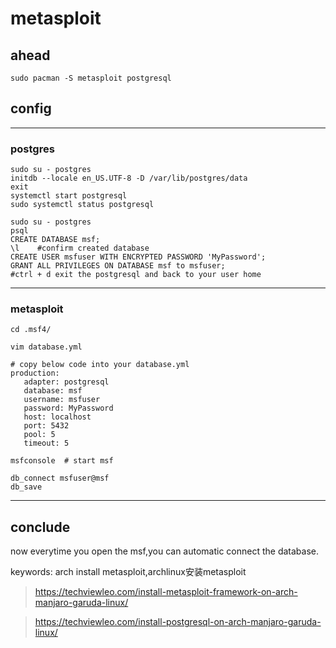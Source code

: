 # metasploit
## ahead
```shell
sudo pacman -S metasploit postgresql
```
## config
---
### postgres
```shell
sudo su - postgres
initdb --locale en_US.UTF-8 -D /var/lib/postgres/data
exit
systemctl start postgresql
sudo systemctl status postgresql

sudo su - postgres
psql        
CREATE DATABASE msf;
\l    #confirm created database
CREATE USER msfuser WITH ENCRYPTED PASSWORD 'MyPassword';
GRANT ALL PRIVILEGES ON DATABASE msf to msfuser;
#ctrl + d exit the postgresql and back to your user home
```
---

### metasploit 
```
cd .msf4/

vim database.yml

# copy below code into your database.yml 
production:
   adapter: postgresql
   database: msf
   username: msfuser
   password: MyPassword
   host: localhost
   port: 5432
   pool: 5
   timeout: 5

msfconsole  # start msf

db_connect msfuser@msf
db_save
```
---
## conclude
now everytime you open the msf,you can automatic connect the database.



keywords: arch install metasploit,archlinux安装metasploit
>https://techviewleo.com/install-metasploit-framework-on-arch-manjaro-garuda-linux/

>https://techviewleo.com/install-postgresql-on-arch-manjaro-garuda-linux/

